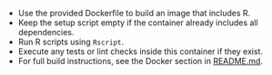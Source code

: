 - Use the provided Dockerfile to build an image that includes R.
- Keep the setup script empty if the container already includes all dependencies.
- Run R scripts using `Rscript`.
- Execute any tests or lint checks inside this container if they exist.
- For full build instructions, see the Docker section in [README.md](README.md).
